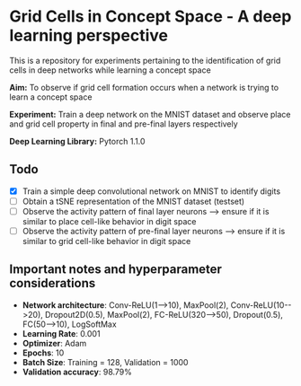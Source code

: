 # Grid Cells in Concept Space - A deep learning perspective
This is a repository for experiments pertaining to the identification of grid cells in deep networks while learning a concept space

**Aim:** To observe if grid cell formation occurs when a network is trying to learn a concept space

**Experiment:** Train a deep network on the MNIST dataset and observe place and grid cell property in final and pre-final layers respectively

**Deep Learning Library:** Pytorch 1.1.0

## Todo
+ [X] Train a simple deep convolutional network on MNIST to identify digits
+ [ ] Obtain a tSNE representation of the MNIST dataset (testset)
+ [ ] Observe the activity pattern of final layer neurons --> ensure if it is similar to place cell-like behavior in digit space
+ [ ] Observe the activity pattern of pre-final layer neurons --> ensure if it is similar to grid cell-like behavior in digit space

## Important notes and hyperparameter considerations
* **Network architecture**: Conv-ReLU(1-->10), MaxPool(2), Conv-ReLU(10-->20), Dropout2D(0.5), MaxPool(2), FC-ReLU(320-->50), Dropout(0.5), FC(50-->10), LogSoftMax
* **Learning Rate**: 0.001
* **Optimizer**: Adam
* **Epochs**: 10
* **Batch Size**: Training = 128, Validation = 1000
* **Validation accuracy**: 98.79%
